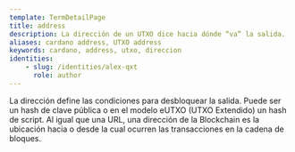 ```yaml
---
template: TermDetailPage
title: address
description: La dirección de un UTXO dice hacia dónde “va” la salida.
aliases: cardano address, UTXO address
keywords: cardano, address, utxo, direccion
identities: 
    - slug: /identities/alex-qxt
      role: author
---
```

La dirección define las condiciones para desbloquear la salida. Puede ser un hash de clave pública o en el modelo eUTXO (UTXO Extendido) un hash de script. 
Al igual que una URL, una dirección de la Blockchain es la ubicación hacia o desde la cual ocurren las transacciones en la cadena de bloques.
